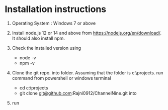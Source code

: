 # Installation instructions
1. Operating System : Windows 7 or above
2. Install node.js 12 or 14 and above from https://nodejs.org/en/download/. It should also install npm.
3. Check the installed version using  
      - node -v
      - npm -v
5. Clone the git repo.  into folder. Assuming that the folder is c:\projects. run command from powershell or windows terminal
    - cd c:\projects
    - git clone git@github.com:Rajni0912/ChannelNine.git into
 
7. run 
